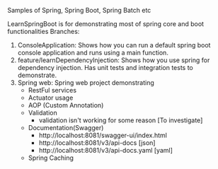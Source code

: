 Samples of Spring, Spring Boot, Spring Batch etc


LearnSpringBoot is for demonstrating most of spring core and boot functionalities
Branches: 
1. ConsoleApplication:  Shows how you can run a default spring boot console application and runs using a main function.
1. feature/learnDependencyInjection: Shows how you use spring for dependency injection. Has unit tests and integration tests to demonstrate.
1. Spring web: Spring web project demonstrating 
   - RestFul services
   - Actuator usage
   - AOP (Custom Annotation)
   - Validation
     - validation isn't working for some reason [To investigate]
   - Documentation(Swagger)
     - http://localhost:8081/swagger-ui/index.html 
     - http://localhost:8081/v3/api-docs [json]
     - http://localhost:8081/v3/api-docs.yaml [yaml]
   - Spring Caching 

